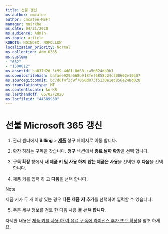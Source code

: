 ```yaml
---
title: 선불 갱신
ms.author: cmcatee
author: cmcatee-MSFT
manager: mnirkhe
ms.date: 04/21/2020
ms.audience: Admin
ms.topic: article
ROBOTS: NOINDEX, NOFOLLOW
localization_priority: Normal
ms.collection: Adm_O365
ms.custom:
- "662"
- "1500012"
ms.assetid: ba037d2d-3c99-4d01-8d60-ca5d624da9b1
ms.openlocfilehash: bafaee929a668b918fef6858c24c308602e10307
ms.sourcegitcommit: bc7d6f4f3c9f7060d073f5130e1ec856e248d020
ms.translationtype: MT
ms.contentlocale: ko-KR
ms.lasthandoff: 06/02/2020
ms.locfileid: "44509930"
---
```

# <a name="prepaid-microsoft-365-renewal"></a>선불 Microsoft 365 갱신

1. 관리 센터에서 **Billing** \> **[제품](https://go.microsoft.com/fwlink/p/?linkid=842054)** 청구 페이지로 이동 합니다.

2. 확장 하려는 구독을 찾습니다. **청구** 섹션에서 **종료 날짜 확장**을 선택 합니다.

3. **구독 확장** 창에서 **새 제품 키 및 사용 하지 않는 제품은 사용**을 선택한 후 **다음**을 선택 합니다.

4. 제품 키를 입력 하 고 **다음**을 선택 합니다.

> [!NOTE]
> 제품 키가 두 개 이상 있는 경우 **다른 제품 키 추가**를 선택하여 입력할 수 있습니다.

5. 주문 세부 정보를 검토 한 다음 사용 **을 선택 합니다**.

자세한 내용은 [제품 키를 사용 하 여 유료 구독에 라이선스 추가 또는 확장](https://docs.microsoft.com/microsoft-365/commerce/licenses/add-licenses-using-product-key)을 참조 하세요.